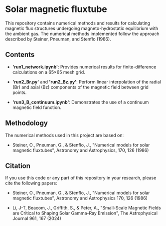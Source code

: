 # Solar magnetic fluxtube

This repository contains numerical methods and results for calculating magnetic flux structures undergoing magneto-hydrostatic equilibrium with the ambient gas. The numerical methods implemented follow the approach described by Steiner, Pneuman, and Stenflo (1986).

## Contents
- **'run1_network.ipynb'**: Provides numerical results for finite-difference calculations on a 65×65 mesh grid.

- **'run2_Br.py'** and **'run2_Bz.py'**: Perform linear interpolation of the radial (Br) and axial (Bz) components of the magnetic field between grid points.

- **'run3_B_continuum.ipynb'**: Demonstrates the use of a continuum magnetic field function.

## Methodology

The numerical methods used in this project are based on:

- Steiner, O., Pneuman, G., & Stenflo, J., "Numerical models for solar magnetic fluxtubes", Astronomy and Astrophysics, 170, 126 (1986)

## Citation

If you use this code or any part of this repository in your research, please cite the following papers:

- Steiner, O., Pneuman, G., & Stenflo, J., "Numerical models for solar magnetic fluxtubes", Astronomy and Astrophysics 170, 126 (1986)

- Li, J-T, Beacom, J., Griffith, S., & Peter, A., "Small-Scale Magnetic Fields are Critical to Shaping Solar Gamma-Ray Emission", The Astrophysical Journal 961, 167 (2024)
